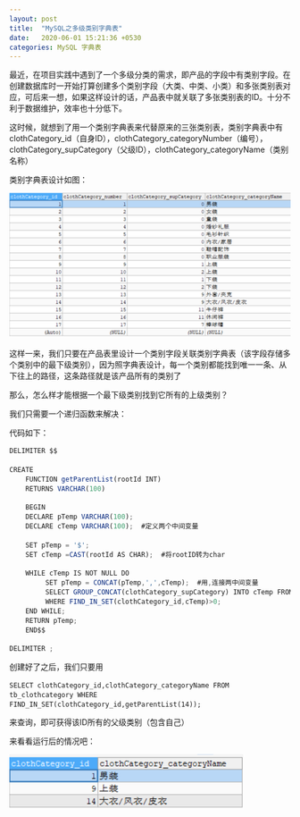 ```yaml
---
layout: post
title:  "MySQL之多级类别字典表"
date:   2020-06-01 15:21:36 +0530
categories: MySQL 字典表
---
```

最近，在项目实践中遇到了一个多级分类的需求，即产品的字段中有类别字段。在创建数据库时一开始打算创建多个类别字段（大类、中类、小类）和多张类别表对应，可后来一想，如果这样设计的话，产品表中就关联了多张类别表的ID。十分不利于数据维护，效率也十分低下。

这时候，就想到了用一个类别字典表来代替原来的三张类别表，类别字典表中有clothCategory_id（自身ID），clothCategory_categoryNumber（编号），clothCategory_supCategory（父级ID），clothCategory_categoryName（类别名称）

类别字典表设计如图：

![avatar](/assets/TypeTable.png)


这样一来，我们只要在产品表里设计一个类别字段关联类别字典表（该字段存储多个类别中的最下级类别），因为照字典表设计，每一个类别都能找到唯一一条、从下往上的路径，这条路径就是该产品所有的类别了


那么，怎么样才能根据一个最下级类别找到它所有的上级类别？

我们只需要一个递归函数来解决：

代码如下：
```javascript
DELIMITER $$

CREATE
    FUNCTION getParentList(rootId INT)
    RETURNS VARCHAR(100)
   
    BEGIN
	DECLARE pTemp VARCHAR(100);
	DECLARE cTemp VARCHAR(100);  #定义两个中间变量
	
	SET pTemp = '$';
	SET cTemp =CAST(rootId AS CHAR);  #将rootID转为char
	
	WHILE cTemp IS NOT NULL DO  
		 SET pTemp = CONCAT(pTemp,',',cTemp);  #用,连接两中间变量
		 SELECT GROUP_CONCAT(clothCategory_supCategory) INTO cTemp FROM tb_clothcategory   
		 WHERE FIND_IN_SET(clothCategory_id,cTemp)>0;
	END WHILE;  
	RETURN pTemp;
    END$$

DELIMITER ;
```
创建好了之后，我们只要用

``SELECT clothCategory_id,clothCategory_categoryName FROM tb_clothcategory WHERE FIND_IN_SET(clothCategory_id,getParentList(14));``

来查询，即可获得该ID所有的父级类别（包含自己）

来看看运行后的情况吧：

![avatar](/assets/TypeTableResult.png)
